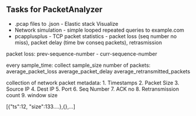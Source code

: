 ## Tasks for PacketAnalyzer

- .pcap files to .json - Elastic stack Visualize
- Network simulation - simple looped repeated queries to example.com
- pcapplusplus - TCP packet statistics - packet loss (seq number no miss), packet delay (time bw conseq packets), retrasmission

packet loss: prev-sequence-number  - curr-sequence-number 

every sample_time:
    collect sample_size number of packets:
        average_packet_loss
        average_packet_delay 
        average_retransmitted_packets
  
collection of network packet metadata:
    1. Timestamps
    2. Packet Size
    3. Source IP
    4. Dest IP
    5. Port
    6. Seq Number
    7. ACK no
    8. Retransmission count
    9. window size


[{"ts":12, "size":133....},{},...]